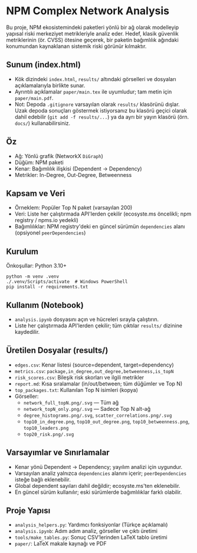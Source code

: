 # NPM Complex Network Analysis

Bu proje, NPM ekosistemindeki paketleri yönlü bir ağ olarak modelleyip yapısal riski merkeziyet metrikleriyle analiz eder. Hedef, klasik güvenlik metriklerinin (ör. CVSS) ötesine geçerek, bir paketin bağımlılık ağındaki konumundan kaynaklanan sistemik riski görünür kılmaktır.

## Sunum (index.html)
- Kök dizindeki `index.html`, `results/` altındaki görselleri ve dosyaları açıklamalarıyla birlikte sunar.
- Ayrıntılı açıklamalar `paper/main.tex` ile uyumludur; tam metin için `paper/main.pdf`.
- Not: Depoda `.gitignore` varsayılan olarak `results/` klasörünü dışlar. Uzak depoda sonuçları göstermek istiyorsanız bu klasörü geçici olarak dahil edebilir (`git add -f results/...`) ya da ayrı bir yayın klasörü (örn. `docs/`) kullanabilirsiniz.

## Öz
- Ağ: Yönlü grafik (NetworkX `DiGraph`)
- Düğüm: NPM paketi
- Kenar: Bağımlılık ilişkisi (Dependent → Dependency)
- Metrikler: In-Degree, Out-Degree, Betweenness

## Kapsam ve Veri
- Örneklem: Popüler Top N paket (varsayılan 200)
- Veri: Liste her çalıştırmada API'lerden çekilir (ecosyste.ms öncelikli; npm registry / npms.io yedekli)
- Bağımlılıklar: NPM registry'deki en güncel sürümün `dependencies` alanı (opsiyonel `peerDependencies`)

## Kurulum
Önkoşullar: Python 3.10+
```
python -m venv .venv
./.venv/Scripts/activate  # Windows PowerShell
pip install -r requirements.txt
```

## Kullanım (Notebook)
- `analysis.ipynb` dosyasını açın ve hücreleri sırayla çalıştırın.
- Liste her çalıştırmada API'lerden çekilir; tüm çıktılar `results/` dizinine kaydedilir.

## Üretilen Dosyalar (results/)
- `edges.csv`: Kenar listesi (source=dependent, target=dependency)
- `metrics.csv`: `package,in_degree,out_degree,betweenness,is_topN`
- `risk_scores.csv`: Bileşik risk skorları ve ilgili metrikler
- `report.md`: Kısa sıralamalar (in/out/between; tüm düğümler ve Top N)
- `top_packages.txt`: Kullanılan Top N isimleri (kopya)
- Görseller:
  - `network_full_topN.png/.svg` — Tüm ağ
  - `network_topN_only.png/.svg` — Sadece Top N alt-ağ
  - `degree_histograms.png/.svg`, `scatter_correlations.png/.svg`
  - `top10_in_degree.png`, `top10_out_degree.png`, `top10_betweenness.png`, `top10_leaders.png`
  - `top20_risk.png/.svg`

## Varsayımlar ve Sınırlamalar
- Kenar yönü Dependent → Dependency; yayılım analizi için uygundur.
- Varsayılan analiz yalnızca `dependencies` alanını içerir; `peerDependencies` isteğe bağlı eklenebilir.
- Global dependent sayıları dahil değildir; ecosyste.ms'ten eklenebilir.
- En güncel sürüm kullanılır; eski sürümlerde bağımlılıklar farklı olabilir.

## Proje Yapısı
- `analysis_helpers.py`: Yardımcı fonksiyonlar (Türkçe açıklamalı)
- `analysis.ipynb`: Adım adım analiz, görseller ve çıktı üretimi
- `tools/make_tables.py`: Sonuç CSV’lerinden LaTeX tablo üretimi
- `paper/`: LaTeX makale kaynağı ve PDF

